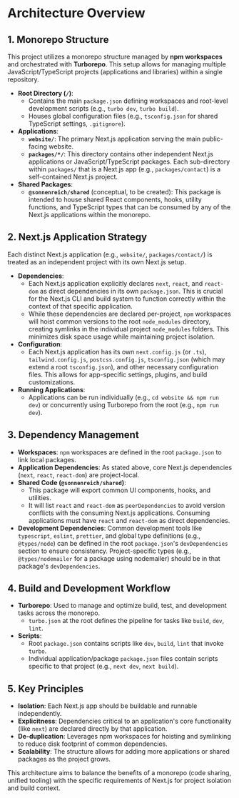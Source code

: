 # Architecture Overview

## 1. Monorepo Structure

This project utilizes a monorepo structure managed by **npm workspaces** and orchestrated with **Turborepo**. This setup allows for managing multiple JavaScript/TypeScript projects (applications and libraries) within a single repository.

- **Root Directory (`/`)**:
    - Contains the main `package.json` defining workspaces and root-level development scripts (e.g., `turbo dev`, `turbo build`).
    - Houses global configuration files (e.g., `tsconfig.json` for shared TypeScript settings, `.gitignore`).
- **Applications**:
    - **`website/`**: The primary Next.js application serving the main public-facing website.
    - **`packages/*/`**: This directory contains other independent Next.js applications or JavaScript/TypeScript packages. Each sub-directory within `packages/` that is a Next.js app (e.g., `packages/contact`) is a self-contained Next.js project.
- **Shared Packages**:
    - **`@sonnenreich/shared`** (conceptual, to be created): This package is intended to house shared React components, hooks, utility functions, and TypeScript types that can be consumed by any of the Next.js applications within the monorepo.

## 2. Next.js Application Strategy

Each distinct Next.js application (e.g., `website/`, `packages/contact/`) is treated as an independent project with its own Next.js setup.

- **Dependencies**:
    - Each Next.js application explicitly declares `next`, `react`, and `react-dom` as direct dependencies in its own `package.json`. This is crucial for the Next.js CLI and build system to function correctly within the context of that specific application.
    - While these dependencies are declared per-project, `npm` workspaces will hoist common versions to the root `node_modules` directory, creating symlinks in the individual project `node_modules` folders. This minimizes disk space usage while maintaining project isolation.
- **Configuration**:
    - Each Next.js application has its own `next.config.js` (or `.ts`), `tailwind.config.js`, `postcss.config.js`, `tsconfig.json` (which may extend a root `tsconfig.json`), and other necessary configuration files. This allows for app-specific settings, plugins, and build customizations.
- **Running Applications**:
    - Applications can be run individually (e.g., `cd website && npm run dev`) or concurrently using Turborepo from the root (e.g., `npm run dev`).

## 3. Dependency Management

- **Workspaces**: `npm` workspaces are defined in the root `package.json` to link local packages.
- **Application Dependencies**: As stated above, core Next.js dependencies (`next`, `react`, `react-dom`) are project-local.
- **Shared Code (`@sonnenreich/shared`)**:
    - This package will export common UI components, hooks, and utilities.
    - It will list `react` and `react-dom` as `peerDependencies` to avoid version conflicts with the consuming Next.js applications. Consuming applications must have `react` and `react-dom` as direct dependencies.
- **Development Dependencies**: Common development tools like `typescript`, `eslint`, `prettier`, and global type definitions (e.g., `@types/node`) can be defined in the root `package.json`'s `devDependencies` section to ensure consistency. Project-specific types (e.g., `@types/nodemailer` for a package using nodemailer) should be in that package's `devDependencies`.

## 4. Build and Development Workflow

- **Turborepo**: Used to manage and optimize build, test, and development tasks across the monorepo.
    - `turbo.json` at the root defines the pipeline for tasks like `build`, `dev`, `lint`.
- **Scripts**:
    - Root `package.json` contains scripts like `dev`, `build`, `lint` that invoke `turbo`.
    - Individual application/package `package.json` files contain scripts specific to that project (e.g., `next dev`, `next build`).

## 5. Key Principles

- **Isolation**: Each Next.js app should be buildable and runnable independently.
- **Explicitness**: Dependencies critical to an application's core functionality (like `next`) are declared directly by that application.
- **De-duplication**: Leverages npm workspaces for hoisting and symlinking to reduce disk footprint of common dependencies.
- **Scalability**: The structure allows for adding more applications or shared packages as the project grows.

This architecture aims to balance the benefits of a monorepo (code sharing, unified tooling) with the specific requirements of Next.js for project isolation and build context. 